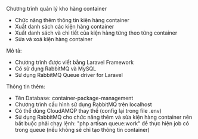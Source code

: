 Chương trình quản lý kho hàng container
- Chức năng thêm thông tin kiện hàng container
- Xuất danh sách các kiện hàng container
- Xuất danh sách và chi tiết của kiện hàng từng theo từng container
- Sửa và xoá kiện hàng container

Mô tả:
- Chương trình được viết bằng Laravel Framework
- Có sử dụng RabbitMQ và MySQL
- Sử dụng RabbitMQ Queue driver for Laravel

Thông tin thêm:
- Tên Database: container-package-management
- Chương trình cấu hình sử dụng RabbitMQ trên localhost
- Có thể dùng CloudAMQP thay thế (config lại trong file .env)
- Sử dụng RabbitMQ cho chức năng thêm và sửa kiện hàng container nên bắt buộc phải chạy lệnh: "php artisan queue:work" để thực hiện job có trong queue (nếu không sẽ chỉ tạo thông tin container)
